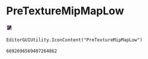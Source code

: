 # PreTextureMipMapLow
![](/img/PreTextureMipMapLow.png)

``` CSharp
EditorGUIUtility.IconContent("PreTextureMipMapLow")
```
```
6692696569407264862
```
